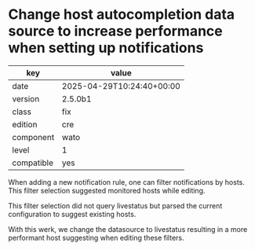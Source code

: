 [//]: # (werk v2)
# Change host autocompletion data source to increase performance when setting up notifications

key        | value
---------- | ---
date       | 2025-04-29T10:24:40+00:00
version    | 2.5.0b1
class      | fix
edition    | cre
component  | wato
level      | 1
compatible | yes

When adding a new notification rule, one can filter notifications by
hosts. This filter selection suggested monitored hosts while editing.

This filter selection did not query livestatus but parsed the current
configuration to suggest existing hosts.

With this werk, we change the datasource to livestatus resulting in a
more performant host suggesting when editing these filters.

